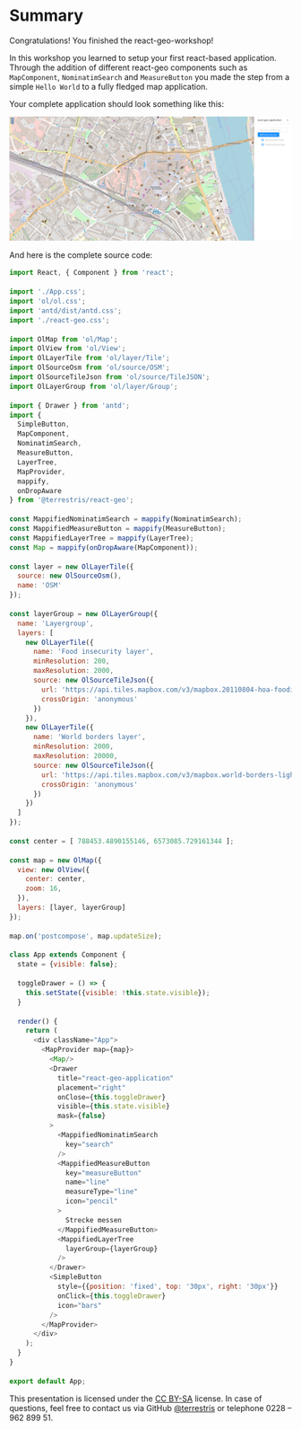 # Summary

Congratulations! You finished the react-geo-workshop!

In this workshop you learned to setup your first react-based application. Through the addition of different react-geo components such as `MapComponent`, `NominatimSearch` and `MeasureButton` you made the step from a simple `Hello World` to a fully fledged map application.

Your complete application should look something like this:

[![](../screenshots/summary.png)](../screenshots/summary.png)

And here is the complete source code:

```javascript
import React, { Component } from 'react';

import './App.css';
import 'ol/ol.css';
import 'antd/dist/antd.css';
import './react-geo.css';

import OlMap from 'ol/Map';
import OlView from 'ol/View';
import OlLayerTile from 'ol/layer/Tile';
import OlSourceOsm from 'ol/source/OSM';
import OlSourceTileJson from 'ol/source/TileJSON';
import OlLayerGroup from 'ol/layer/Group';

import { Drawer } from 'antd';
import {
  SimpleButton,
  MapComponent,
  NominatimSearch,
  MeasureButton,
  LayerTree,
  MapProvider,
  mappify,
  onDropAware
} from '@terrestris/react-geo';

const MappifiedNominatimSearch = mappify(NominatimSearch);
const MappifiedMeasureButton = mappify(MeasureButton);
const MappifiedLayerTree = mappify(LayerTree);
const Map = mappify(onDropAware(MapComponent));

const layer = new OlLayerTile({
  source: new OlSourceOsm(),
  name: 'OSM'
});

const layerGroup = new OlLayerGroup({
  name: 'Layergroup',
  layers: [
    new OlLayerTile({
      name: 'Food insecurity layer',
      minResolution: 200,
      maxResolution: 2000,
      source: new OlSourceTileJson({
        url: 'https://api.tiles.mapbox.com/v3/mapbox.20110804-hoa-foodinsecurity-3month.json?secure',
        crossOrigin: 'anonymous'
      })
    }),
    new OlLayerTile({
      name: 'World borders layer',
      minResolution: 2000,
      maxResolution: 20000,
      source: new OlSourceTileJson({
        url: 'https://api.tiles.mapbox.com/v3/mapbox.world-borders-light.json?secure',
        crossOrigin: 'anonymous'
      })
    })
  ]
});

const center = [ 788453.4890155146, 6573085.729161344 ];

const map = new OlMap({
  view: new OlView({
    center: center,
    zoom: 16,
  }),
  layers: [layer, layerGroup]
});

map.on('postcompose', map.updateSize);

class App extends Component {
  state = {visible: false};

  toggleDrawer = () => {
    this.setState({visible: !this.state.visible});
  }

  render() {
    return (
      <div className="App">
        <MapProvider map={map}>
          <Map/>
          <Drawer
            title="react-geo-application"
            placement="right"
            onClose={this.toggleDrawer}
            visible={this.state.visible}
            mask={false}
          >
            <MappifiedNominatimSearch
              key="search"
            />
            <MappifiedMeasureButton
              key="measureButton"
              name="line"
              measureType="line"
              icon="pencil"
            >
              Strecke messen
            </MappifiedMeasureButton>
            <MappifiedLayerTree
              layerGroup={layerGroup}
            />
          </Drawer>
          <SimpleButton
            style={{position: 'fixed', top: '30px', right: '30px'}}
            onClick={this.toggleDrawer}
            icon="bars"
          />
        </MapProvider>
      </div>
    );
  }
}

export default App;
```

This presentation is licensed under the [CC BY-SA](http://creativecommons.org/licenses/by-sa/2.0/) license. In case of questions, feel free to contact us via GitHub [@terrestris](https://github.com/terrestris) or telephone 0228 – 962 899 51.